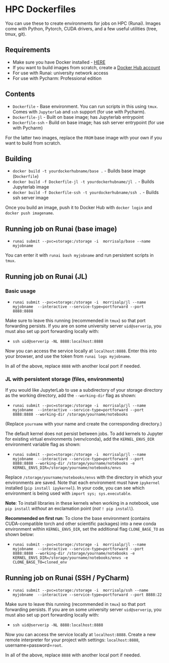 # HPC Dockerfiles

You can use these to create environments for jobs on HPC (Runai). Images come with Python, Pytorch, CUDA drivers, and a few useful utilities (tree, tmux, git).

## Requirements

* Make sure you have Docker installed - [HERE](https://www.docker.com/)
* If you want to build images from scratch, create a [Docker Hub account](https://hub.docker.com/)
* For use with Runai: university network access
* For use with Pycharm: Professional edition

## Contents

* `Dockerfile` - Base environment. You can run scripts in this using `tmux`. Comes with `Jupyterlab` and `ssh` support (for use with Pycharm).
* `Dockerfile-jl` - Built on base image; has Jupyterlab entrypoint
* `Dockerfile-ssh` - Build on base image; has ssh server entrypoint (for use with Pycharm)

For the latter two images, replace the `FROM` base image with your own if you want to build from scratch.

## Building

* `docker build -t yourdockerhubname/base .` - Builds base image (`Dockerfile`)
* `docker build -f Dockerfile-jl -t yourdockerhubname/jl .` - Builds Jupyterlab image
* `docker build -f Dockerfile-ssh -t yourdockerhubname/ssh .` - Builds ssh server image

Once you build an image, push it to Docker Hub with `docker login` and `docker push imagename`.

## Running job on Runai (base image)

* `runai submit --pvc=storage:/storage -i  morrisalp/base --name myjobname`

You can enter it with `runai bash myjobname` and run persistent scripts in `tmux`.

## Running job on Runai (JL)

### Basic usage

* `runai submit --pvc=storage:/storage -i  morrisalp/jl --name myjobname  --interactive --service-type=portforward --port 8888:8888`

Make sure to leave this running (recommended in `tmux`) so that port forwarding persists. If you are on some university server `uid@serverip`, you must also set up port forwarding locally with:

* `ssh uid@serverip -NL 8888:localhost:8888`

Now you can access the service locally at `localhost:8888`. Enter this into your browser, and use the token from `runai logs myjobname`. 

In all of the above, replace `8888` with another local port if needed.

### JL with persistent storage (files, environments)

If you would like JupyterLab to use a subdirectory of your storage directory as the working directory, add the `--working-dir` flag as shown:

* `runai submit --pvc=storage:/storage -i  morrisalp/jl --name myjobname  --interactive --service-type=portforward --port 8888:8888 --working-dir /storage/yourname/notebooks`

(Replace `yourname` with your name and create the corresponding directory.)

The default kernel does not persist between jobs. To add kernels to Jupyter for existing virtual environments (venv/conda), add the `KERNEL_ENVS_DIR` environment variable flag as shown:

* `runai submit --pvc=storage:/storage -i  morrisalp/jl --name myjobname  --interactive --service-type=portforward --port 8888:8888 --working-dir /storage/yourname/notebooks -e KERNEL_ENVS_DIR=/storage/yourname/notebooks/envs`

Replace `/storage/yourname/notebooks/envs` with the directory in which your environments are saved. Note that each environment must have `ipykernel` installed (`pip install ipykernel`). In your code, you can see which environment is being used with `import sys; sys.executable`.

**Note**: To install libraries in these kernels when working in a notebook, use `pip install` *without* an exclamation point (*not* `! pip install`).

**Recommended on first run**: To clone the base environment (contains CUDA-compatible torch and other scientific packages) into a new conda environment within `KERNEL_ENVS_DIR`, set the additional flag `CLONE_BASE_TO` as shown below: 

* `runai submit --pvc=storage:/storage -i  morrisalp/jl --name myjobname  --interactive --service-type=portforward --port 8888:8888 --working-dir /storage/yourname/notebooks -e KERNEL_ENVS_DIR=/storage/yourname/notebooks/envs -e CLONE_BASE_TO=cloned_env`

## Running job on Runai (SSH / PyCharm)

* `runai submit --pvc=storage:/storage -i  morrisalp/ssh --name myjobname  --interactive --service-type=portforward --port 8888:22`

Make sure to leave this running (recommended in `tmux`) so that port forwarding persists. If you are on some university server `uid@serverip`, you must also set up port forwarding locally with:

* `ssh uid@serverip -NL 8888:localhost:8888`

Now you can access the service locally at `localhost:8888`. Create a new remote interpreter for your project with settings: `localhost:8888`, username=password=`root`.

In all of the above, replace `8888` with another local port if needed.
